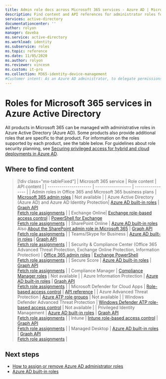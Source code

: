 ```yaml
---
title: Admin role docs across Microsoft 365 services - Azure AD | Microsoft Docs
description: Find content and API references for administrator roles for Microsoft 365 services in Azure Active Directory
services: active-directory
documentationcenter: ''
author: rolyon
manager: daveba
ms.service: active-directory
ms.workload: identity
ms.subservice: roles
ms.topic: reference
ms.date: 11/05/2020
ms.author: rolyon
ms.reviewer: vincesm
ms.custom: it-pro
ms.collection: M365-identity-device-management
#Customer intent: As an Azure AD administrator, to delegate permissions across Microsoft 365 services quickly and accurately I want to know where the content is for admin roles.
---
```


# Roles for Microsoft 365 services in Azure Active Directory

All products in Microsoft 365 can be managed with administrative roles in Azure Active Directory (Azure AD). Some products also provide additional roles that are specific to that product. For information on the roles supported by each product, see the table below. For guidelines about role security planning, see [Securing privileged access for hybrid and cloud deployments in Azure AD](security-planning.md).

## Where to find content

> [!div class="mx-tableFixed"]
> | Microsoft 365 service | Role content | API content |
> | ---------------------- | ------------------ | ----------------- |
> | Admin roles in Office 365 and Microsoft 365 business plans | [Microsoft 365 admin roles](/office365/admin/add-users/about-admin-roles) | Not available |
> | Azure Active Directory (Azure AD) and Azure AD Identity Protection| [Azure AD built-in roles](permissions-reference.md) | [Graph API](/graph/api/overview)<br>[Fetch role assignments](/graph/api/directoryrole-list) |
> | Exchange Online| [Exchange role-based access control](/exchange/understanding-role-based-access-control-exchange-2013-help) |  [PowerShell for Exchange](/powershell/module/exchange/role-based-access-control/add-managementroleentry)<br>[Fetch role assignments](/powershell/module/exchange/role-based-access-control/get-rolegroup) |
> | SharePoint Online | [Azure AD built-in roles](permissions-reference.md)<br>Also [About the SharePoint admin role in Microsoft 365](/sharepoint/sharepoint-admin-role) | [Graph API](/graph/api/overview)<br>[Fetch role assignments](/graph/api/directoryrole-list) |
> | Teams/Skype for Business | [Azure AD built-in roles](permissions-reference.md) | [Graph API](/graph/api/overview)<br>[Fetch role assignments](/graph/api/directoryrole-list) |
> | Security & Compliance Center (Office 365 Advanced Threat Protection, Exchange Online Protection, Information Protection) | [Office 365 admin roles](/office365/SecurityCompliance/permissions-in-the-security-and-compliance-center) | [Exchange PowerShell](/powershell/module/exchange/role-based-access-control/add-managementroleentry)<br>[Fetch role assignments](/powershell/module/exchange/role-based-access-control/get-rolegroup) |
> | Secure Score | [Azure AD built-in roles](permissions-reference.md) | [Graph API](/graph/api/overview)<br>[Fetch role assignments](/graph/api/directoryrole-list) |
> | Compliance Manager | [Compliance Manager roles](/office365/securitycompliance/meet-data-protection-and-regulatory-reqs-using-microsoft-cloud#permissions-and-role-based-access-control) | Not available |
> | Azure Information Protection | [Azure AD built-in roles](permissions-reference.md) | [Graph API](/graph/api/overview)<br>[Fetch role assignments](/graph/api/directoryrole-list) |
> | Microsoft Defender for Cloud Apps | [Role-based access control](/cloud-app-security/manage-admins) | [API reference](/cloud-app-security/api-tokens)  |
> | Azure Advanced Threat Protection | [Azure ATP role groups](/azure-advanced-threat-protection/atp-role-groups) | Not available |
> | Windows Defender Advanced Threat Protection | [Windows Defender ATP role-based access control](/windows/security/threat-protection/windows-defender-atp/rbac-windows-defender-advanced-threat-protection) | Not available |
> | Privileged Identity Management | [Azure AD built-in roles](permissions-reference.md) | [Graph API](/graph/api/overview)<br>[Fetch role assignments](/graph/api/directoryrole-list) |
> | Intune | [Intune role-based access control](/intune/role-based-access-control) | [Graph API](/graph/api/resources/intune-rbac-conceptual?view=graph-rest-beta&preserve-view=true)<br>[Fetch role assignments](/graph/api/intune-rbac-roledefinition-list?view=graph-rest-beta&preserve-view=true) |
> | Managed Desktop | [Azure AD built-in roles](permissions-reference.md) | [Graph API](/graph/api/overview)<br>[Fetch role assignments](/graph/api/directoryrole-list) |

## Next steps

* [How to assign or remove Azure AD administrator roles](manage-roles-portal.md)
* [Azure AD built-in roles](permissions-reference.md)
